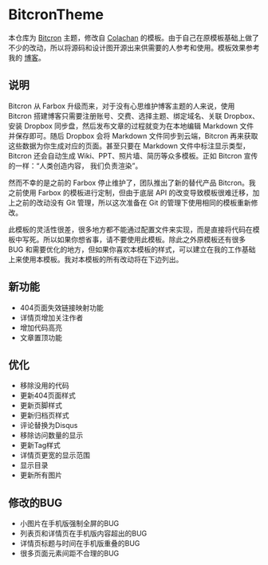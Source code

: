 # BitcronTheme

本仓库为 [Bitcron](http://bitcron.com) 主题，修改自 [Colachan](http://colachan.com) 的模板。由于自己在原模板基础上做了不少的改动，所以将源码和设计图开源出来供需要的人参考和使用。模板效果参考我的 [博客](http://xuyafei.com)。

## 说明

Bitcron 从 Farbox 升级而来，对于没有心思维护博客主题的人来说，使用 Bitcron 搭建博客只需要注册账号、交费、选择主题、绑定域名、关联 Dropbox、安装 Dropbox 同步盘，然后发布文章的过程就变为在本地编辑 Markdown 文件并保存即可。随后 Dropbox 会将 Markdown 文件同步到云端，Bitcron 再来获取这些数据为你生成对应的页面。甚至只要在 Markdown 文件中标注显示类型，Bitcron 还会自动生成 Wiki、PPT、照片墙、简历等众多模板。正如 Bitcron 宣传的一样：“人类创造内容， 我们负责渲染”。

然而不幸的是之前的 Farbox 停止维护了，团队推出了新的替代产品 Bitcron。我之前使用 Farbox 的模板进行定制，但由于底层 API 的改变导致模板很难迁移，加上之前的改动没有 Git 管理，所以这次准备在 Git 的管理下使用相同的模板重新修改。

此模板的灵活性很差，很多地方都不能通过配置文件来实现，而是直接将代码在模板中写死。所以如果你想省事，请不要使用此模板。除此之外原模板还有很多 BUG 和需要优化的地方，但如果你喜欢本模板的样式，可以建立在我的工作基础上来使用本模板。我对本模板的所有改动将在下边列出。

## 新功能
* 404页面失效链接映射功能
* 详情页增加关注作者
* 增加代码高亮
* 文章置顶功能

## 优化
* 移除没用的代码
* 更新404页面样式
* 更新页脚样式
* 更新归档页样式
* 评论替换为Disqus
* 移除访问数量的显示
* 更新Tag样式
* 详情页更宽的显示范围
* 显示目录
* 更新所有图片

## 修改的BUG
* 小图片在手机版强制全屏的BUG
* 列表页和详情页在手机版内容超出的BUG
* 详情页标题与时间在手机版重叠的BUG
* 很多页面元素间距不合理的BUG